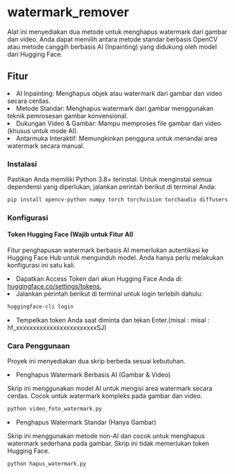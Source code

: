 # watermark_remover

Alat ini menyediakan dua metode untuk menghapus watermark dari gambar dan video. Anda dapat memilih antara metode standar berbasis OpenCV atau metode canggih berbasis AI (Inpainting) yang didukung oleh model dari Hugging Face.

## Fitur 
<li>AI Inpainting: Menghapus objek atau watermark dari gambar dan video secara cerdas.</li>

<li>Metode Standar: Menghapus watermark dari gambar menggunakan teknik pemrosesan gambar konvensional.</li>

<li>Dukungan Video & Gambar: Mampu memproses file gambar dan video (khusus untuk mode AI).</li>

<li>Antarmuka Interaktif: Memungkinkan pengguna untuk menandai area watermark secara manual.</li>

### Instalasi

Pastikan Anda memiliki Python 3.8+ terinstal. Untuk menginstal semua dependensi yang diperlukan, jalankan perintah berikut di terminal Anda:

```bash
pip install opencv-python numpy torch torchvision torchaudio diffusers transformers accelerate pillow
```

### Konfigurasi 

<h4>Token Hugging Face (Wajib untuk Fitur AI)</h4>

Fitur penghapusan watermark berbasis AI memerlukan autentikasi ke Hugging Face Hub untuk mengunduh model. Anda hanya perlu melakukan konfigurasi ini satu kali.
<li>Dapatkan Access Token dari akun Hugging Face Anda di: <a href>huggingface.co/settings/tokens.</a></li>
<li>Jalankan perintah berikut di terminal untuk login terlebih dahulu:</li>

```bash
huggingface-cli login
```

<li>Tempelkan token Anda saat diminta dan tekan Enter.(misal : misal : hf_xxxxxxxxxxxxxxxxxxxxxxxxSJ)</li>

### Cara Penggunaan 

Proyek ini menyediakan dua skrip berbeda sesuai kebutuhan.


<li>Penghapus Watermark Berbasis AI (Gambar & Video)</li>

Skrip ini menggunakan model AI untuk mengisi area watermark secara cerdas. Cocok untuk watermark kompleks pada gambar dan video.

```bash
python video_foto_watermark.py
```

<li>Penghapus Watermark Standar (Hanya Gambar)</li>

Skrip ini menggunakan metode non-AI dan cocok untuk menghapus watermark sederhana pada gambar. Skrip ini tidak memerlukan token Hugging Face.

```bash
python hapus_watermark.py
```
